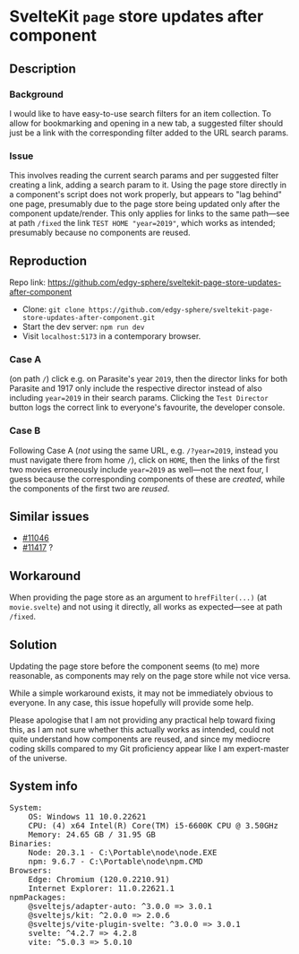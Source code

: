 # SvelteKit `page` store updates after component

## Description

### Background

I would like to have easy-to-use search filters for an item collection. To allow for bookmarking and opening in a new tab, a suggested filter should just be a link with the corresponding filter added to the URL search params.

### Issue

This involves reading the current search params and per suggested filter creating a link, adding a search param to it. Using the page store directly in a component's script does not work properly, but appears to "lag behind" one page, presumably due to the page store being updated only after the component update/render. This only applies for links to the same path&mdash;see at path `/fixed` the link `TEST HOME "year=2019"`, which works as intended; presumably because no components are reused.

## Reproduction

Repo link: https://github.com/edgy-sphere/sveltekit-page-store-updates-after-component

- Clone: `git clone https://github.com/edgy-sphere/sveltekit-page-store-updates-after-component.git`
- Start the dev server: `npm run dev`
- Visit `localhost:5173` in a contemporary browser.

### Case A

(on path `/`) click e.g. on Parasite's year `2019`, then the director links for both Parasite and 1917 only include the respective director instead of also including `year=2019` in their search params. Clicking the `Test Director` button logs the correct link to everyone's favourite, the developer console.

### Case B

Following Case A (_not_ using the same URL, e.g. `/?year=2019`, instead you must navigate there from home `/`), click on `HOME`, then the links of the first two movies erroneously include `year=2019` as well&mdash;not the next four, I guess because the corresponding components of these are _created_, while the components of the first two are _reused_.

## Similar issues

- [#11046](https://github.com/sveltejs/kit/issues/11046)
- [#11417](https://github.com/sveltejs/kit/issues/11417) ?

## Workaround

When providing the page store as an argument to `hrefFilter(...)` (at `movie.svelte`) and not using it directly, all works as expected&mdash;see at path `/fixed`.

## Solution

Updating the page store before the component seems (to me) more reasonable, as components may rely on the page store while not vice versa.

While a simple workaround exists, it may not be immediately obvious to everyone. In any case, this issue hopefully will provide some help.

Please apologise that I am not providing any practical help toward fixing this, as I am not sure whether this actually works as intended, could not quite understand how components are reused, and since my mediocre coding skills compared to my Git proficiency appear like I am expert-master of the universe.

## System info

<pre>
System:
    OS: Windows 11 10.0.22621
    CPU: (4) x64 Intel(R) Core(TM) i5-6600K CPU @ 3.50GHz
    Memory: 24.65 GB / 31.95 GB
Binaries:
    Node: 20.3.1 - C:\Portable\node\node.EXE
    npm: 9.6.7 - C:\Portable\node\npm.CMD
Browsers:
    Edge: Chromium (120.0.2210.91)
    Internet Explorer: 11.0.22621.1
npmPackages:
    @sveltejs/adapter-auto: ^3.0.0 => 3.0.1 
    @sveltejs/kit: ^2.0.0 => 2.0.6 
    @sveltejs/vite-plugin-svelte: ^3.0.0 => 3.0.1 
    svelte: ^4.2.7 => 4.2.8 
    vite: ^5.0.3 => 5.0.10 
</pre>
